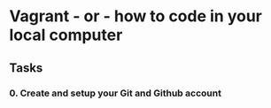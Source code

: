 # Vagrant - or - how to code in your local computer
## Tasks
### 0. Create and setup your Git and Github account
